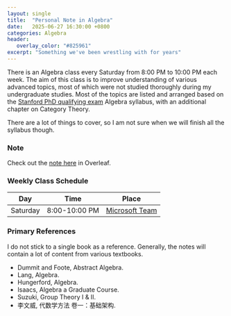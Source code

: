```yaml
---
layout: single
title:  "Personal Note in Algebra"
date:   2025-06-27 16:30:00 +0800
categories: Algebra
header:
   overlay_color: "#825961"
excerpt: "Something we've been wrestling with for years"
---
```


There is an Algebra class every Saturday from 8:00 PM to 10:00 PM each week. The aim of this class is to improve understanding of various advanced topics, most of which were not studied thoroughly during my undergraduate studies. Most of the topics are listed and arranged based on the [Stanford PhD qualifying exam][Stanford-syllabus] Algebra syllabus, with an additional chapter on Category Theory. 

There are a lot of things to cover, so I am not sure when we will finish all the syllabus though.


### Note
Check out the [note here][note] in Overleaf.

### Weekly Class Schedule

| Day | Time    | Place |
| ---- | --- | --- |
| Saturday     |  8:00-10:00 PM   | [Microsoft Team][mst-link] |

### Primary References
I do not stick to a single book as a reference. Generally, the notes will contain a lot of content from various textbooks.
- Dummit and Foote, Abstract Algebra.
- Lang, Algebra.
- Hungerford, Algebra.
- Isaacs, Algebra a Graduate Course.
- Suzuki, Group Theory I & II.
- 李文威, 代数学方法 卷一：基础架构.



[note]: https://www.overleaf.com/read/szpjbjcsngdx#61c5be
[Stanford-syllabus]: https://mathematics.stanford.edu/academics/graduate-students/phd-program/phd-qualifying-exams
[mst-link]: https://teams.microsoft.com/l/meetup-join/19%3ad23d95445d494539a8b1cff0a475b34f%40thread.tacv2/1740206954187?context=%7b%22Tid%22%3a%22a63bb1a9-48c2-448b-8693-3317b00ca7fb%22%2c%22Oid%22%3a%22b971186f-29d8-400e-b15e-c607fdac37a7%22%7d